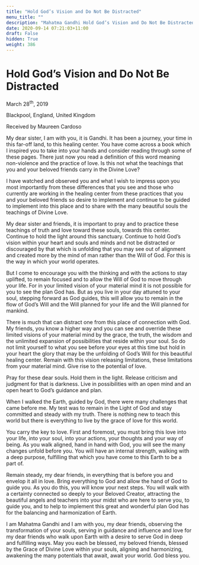 ```yaml
---
title: "Hold God’s Vision and Do Not Be Distracted"
menu_title: ""
description: "Mahatma Gandhi Hold God’s Vision and Do Not Be Distracted"
date: 2020-09-14 07:21:03+11:00
draft: False
hidden: True
weight: 386
---
```

# Hold God’s Vision and Do Not Be Distracted 

March 28<sup>th</sup>, 2019

Blackpool, England, United Kingdom

Received by Maureen Cardoso



My dear sister, I am with you, it is Gandhi. It has been a journey, your time in this far-off land, to this healing center. You have come across a book which I inspired you to take into your hands and consider reading through some of these pages. There just now you read a definition of this word meaning non-violence and the practice of love. Is this not what the teachings that you and your beloved friends carry in the Divine Love? 

I have watched and observed you and what I wish to impress upon you most importantly from these differences that you see and those who currently are working in the healing center from these practices that you and your beloved friends so desire to implement and continue to be guided to implement into this place and to share with the many beautiful souls the teachings of Divine Love. 

My dear sister and friends, it is important to pray and to practice these teachings of truth and love toward these souls, towards this center. Continue to hold the light around this sanctuary. Continue to hold God’s vision within your heart and souls and minds and not be distracted or discouraged by that which is unfolding that you may see out of alignment and created more by the mind of man rather than the Will of God. For this is the way in which your world operates. 

But I come to encourage you with the thinking and with the actions to stay uplifted, to remain focused and to allow the Will of God to move through your life. For in your limited vision of your material mind it is not possible for you to see the plan God has. But as you live in your day attuned to your soul, stepping forward as God guides, this will allow you to remain in the flow of God’s Will and the Will planned for your life and the Will planned for mankind.

There is much that can distract one from this place of connection with God. My friends, you know a higher way and you can see and override these limited visions of your material mind by the grace, the truth, the wisdom and the unlimited expansion of possibilities that reside within your soul. So do not limit yourself to what you see before your eyes at this time but hold in your heart the glory that may be the unfolding of God’s Will for this beautiful healing center. Remain with this vision releasing limitations, these limitations from your material mind. Give rise to the potential of love.

Pray for these dear souls. Hold them in the light. Release criticism and judgment for that is darkness. Live in possibilities with an open mind and an open heart to God’s guidance and plan. 

When I walked the Earth, guided by God, there were many challenges that came before me. My test was to remain in the Light of God and stay committed and steady with my truth. There is nothing new to teach this world but there is everything to live by the grace of love for this world. 

You carry the key to love. First and foremost, you must bring this love into your life, into your soul, into your actions, your thoughts and your way of being. As you walk aligned, hand in hand with God, you will see the many changes unfold before you. You will have an internal strength, walking with a deep purpose, fulfilling that which you have come to this Earth to be a part of. 

Remain steady, my dear friends, in everything that is before you and envelop it all in love. Bring everything to God and allow the hand of God to guide you. As you do this, you will know your next steps. You will walk with a certainty connected so deeply to your Beloved Creator, attracting the beautiful angels and teachers into your midst who are here to serve you, to guide you, and to help to implement this great and wonderful plan God has for the balancing and harmonization of Earth.

I am Mahatma Gandhi and I am with you, my dear friends, observing the transformation of your souls, serving in guidance and influence and love for my dear friends who walk upon Earth with a desire to serve God in deep and fulfilling ways. May you each be blessed, my beloved friends, blessed by the Grace of Divine Love within your souls, aligning and harmonizing, awakening the many potentials that await, await your world. God bless you.